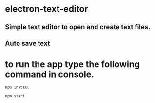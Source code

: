 # electron-text-editor

## Simple text editor to open and create text files.

## Auto save text

# to run the app type the following command in console.

```
npm install

npm start
```
